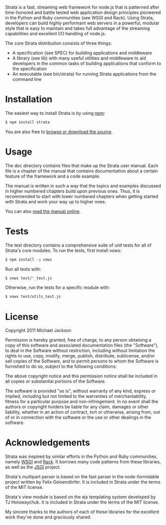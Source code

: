 Strata is a fast, streaming web framework for node.js that is patterned after
time-honored and battle tested web application design principles pioneered in
the Python and Ruby communities (see WSGI and Rack). Using Strata, developers
can build highly performant web servers in a powerful, modular style that is
easy to maintain and takes full advantage of the streaming capabilities and
excellent I/O handling of node.js.

The core Strata distribution consists of three things:

  - A specification (see SPEC) for building applications and middleware
  - A library (see lib) with many useful utilities and middleware to aid
    developers in the common tasks of building applications that conform to
    the specification
  - An executable (see bin/strata) for running Strata applications from the
    command line

# Installation

The easiest way to install Strata is by using [npm](http://npmjs.org/):

``` bash
$ npm install strata
```

You are also free to [browse or download the source](https://github.com/mjijackson/strata).

# Usage

The doc directory contains files that make up the Strata user manual. Each file
is a chapter of the manual that contains documentation about a certain feature
of the framework and a code example.

The manual is written in such a way that the topics and examples discussed in
higher numbered chapters build upon previous ones. Thus, it is recommended to
start with lower numbered chapters when getting started with Strata and work
your way up to higher ones.

You can also [read the manual online](http://stratajs.org/manual).

# Tests

The test directory contains a comprehensive suite of unit tests for all of
Strata's core modules. To run the tests, first install vows:

``` bash
$ npm install -g vows
```

Run all tests with:

``` bash
$ vows test/*_test.js
```

Otherwise, run the tests for a specific module with:

``` bash
$ vows test/utils_test.js
```

# License

Copyright 2011 Michael Jackson

Permission is hereby granted, free of charge, to any person obtaining a copy
of this software and associated documentation files (the "Software"), to deal
in the Software without restriction, including without limitation the rights
to use, copy, modify, merge, publish, distribute, sublicense, and/or sell
copies of the Software, and to permit persons to whom the Software is
furnished to do so, subject to the following conditions:

The above copyright notice and this permission notice shall be included in
all copies or substantial portions of the Software.

The software is provided "as is", without warranty of any kind, express or
implied, including but not limited to the warranties of merchantability,
fitness for a particular purpose and non-infringement. In no event shall the
authors or copyright holders be liable for any claim, damages or other
liability, whether in an action of contract, tort or otherwise, arising from,
out of or in connection with the software or the use or other dealings in
the software.

# Acknowledgements

Strata was inspired by similar efforts in the Python and Ruby communities,
namely [WSGI](http://www.wsgi.org/) and [Rack](http://rack.rubyforge.org/). It
borrows many code patterns from these libraries, as well as the [JSGI](http://jackjs.org/jsgi-spec.html)
project.

Strata's multipart parser is based on the fast parser in the node-formidable
project written by Felix Geisendörfer. It is included in Strata under the terms
of the MIT license.

Strata's view module is based on the ejs templating system developed by TJ
Holowaychuk. It is included in Strata under the terms of the MIT license.

My sincere thanks to the authors of each of these libraries for the excellent
work they've done and graciously shared.
